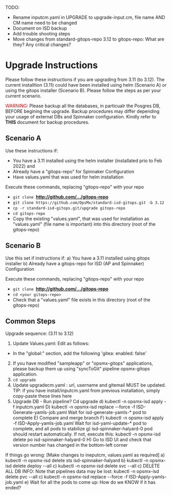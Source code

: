 TODO: 
- Rename inputcm.yaml in UPGRADE to upgrade-input.cm, file name AND CM name need to be changed
- Document on ISD backup 
- Add trouble shooting steps
- Move changes from standard-gitops-repo 3.12 to gitops-repo: What are they? Any critical changes?

# Upgrade Instructions

Please follow these instructions if you are upgrading from 3.11 (to 3.12). The current installtion (3.11) could have been installed using helm (Scenario A) or using the gitops installer (Scenario B). Please follow the steps as per your current scenario.

<font color="red">WARNING</font>: Please backup all the databases, in particualr the Posgres DB, BEFORE begining the upgrade. Backup procedures may differ depending your usage of external DBs and Spinnaker configuration. Kindly refer to **THIS** document for backup procedures. 

## Scenario A
Use these instructions if:
- You have a 3.11 installed using the helm installer (installated prio to Feb 2022) and
- Already have a "gitops-repo" for Spinnaker Configuration
- Have values.yaml that was used for helm installation

Execute these commands, replacing "gitops-repo" with your repo
- `git clone `**http://github.com/.../gitops-repo**
- `git clone https://github.com/OpsMx/standard-isd-gitops.git -b 3.12`
- `cp -r standard-isd-gitops.git/upgrade gitops-repo`  
- `cd gitops-repo`
- Copy the existing "values.yaml", that was used for installation as "values.yaml" (file name is important) into this directory (root of the gitops-repo)

## Scenario B
Use this set if instructions if:
a) You have a 3.11 installed using gitops installer
b) Already have a gitops-repo for ISD (AP and Spinnaker) Configuration

Execute these commands, replacing "gitops-repo" with your repo
- `git clone `**http://github.com/.../gitops-repo**
- `cd <your gitops-repo>`
- Check that a "values.yaml" file exists in this directory (root of the gitops-repo)

## Common Steps
Upgrade sequence: (3.11 to 3.12)
1. Update Values.yaml: Edit as follows:
  - In the "global:" section, add the following
  'gitea: 
    enabled: false'
2. If you have modified "sampleapp" or "opsmx-gitops" applications, please backup them up using "syncToGit" pipeline opsmx-gitops application.
3. `cd upgrade`
4. Update upgradecm.yaml : url, username and gitemail MUST be updated. TIP: if you have install/inputcm.yaml from previous installation, simply copy-paste these lines here
5. Upgrade DB - Run pipeline?
   Cd upgrade
d) kubectl -n opsmx-isd apply -f inputcm.yaml
D) kubectl -n opsmx-isd replace --force -f ISD-Generate-yamls-job.yaml
   Wait for isd-generate-yamls-* pod to complete
E) Compare and merge branch
F) kubectl -n opsmx-isd apply -f ISD-Apply-yamls-job.yaml
   Wait for isd-yaml-update-* pod to complete, and all pods to stabilize
g) isd-spinnaker-halyard-0 pod should restart automatically. If not, execute this: kubectl -n opsmx-isd  delete po isd-spinnaker-halyard-0
H) Go to ISD UI and check that version number has changed in the bottom-left corner

If things go wrong:
[Make changes to ineputcm, values.yaml as required]
a) kubectl -n opsmx-isd  delete sts isd-spinnaker-halyard
b) kubectl -n opsmx-isd  delete deploy --all
c) kubectl -n opsmx-isd delete svc --all
c) DELETE ALL DB INFO: Note that pipelines data may be lost: kubectl -n opsmx-isd delete pvc --all
c) kubectl -n opsmx-isd replace --force -f ISD-Apply-yamls-job.yaml
e) Wait for all the pods to come up: How do we KNOW if it has ended?
